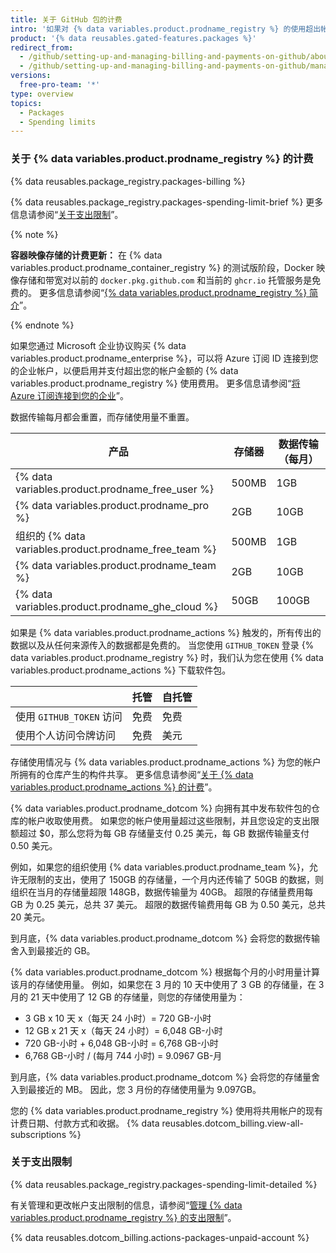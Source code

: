 ```yaml
---
title: 关于 GitHub 包的计费
intro: '如果对 {% data variables.product.prodname_registry %} 的使用超出帐户包含的存储容量或数据传输，您需要支付额外的使用费。'
product: '{% data reusables.gated-features.packages %}'
redirect_from:
  - /github/setting-up-and-managing-billing-and-payments-on-github/about-billing-for-github-packages
  - /github/setting-up-and-managing-billing-and-payments-on-github/managing-billing-for-github-packages/about-billing-for-github-packages
versions:
  free-pro-team: '*'
type: overview
topics:
  - Packages
  - Spending limits
---
```


### 关于 {% data variables.product.prodname_registry %} 的计费

{% data reusables.package_registry.packages-billing %}

{% data reusables.package_registry.packages-spending-limit-brief %} 更多信息请参阅“[关于支出限制](#about-spending-limits)”。

{% note %}

**容器映像存储的计费更新：** 在 {% data variables.product.prodname_container_registry %} 的测试版阶段，Docker 映像存储和带宽对以前的 `docker.pkg.github.com` 和当前的 `ghcr.io` 托管服务是免费的。 更多信息请参阅“[{% data variables.product.prodname_registry %} 简介](/packages/learn-github-packages/introduction-to-github-packages)”。

{% endnote %}

如果您通过 Microsoft 企业协议购买 {% data variables.product.prodname_enterprise %}，可以将 Azure 订阅 ID 连接到您的企业帐户，以便启用并支付超出您的帐户金额的 {% data variables.product.prodname_registry %} 使用费用。 更多信息请参阅“[将 Azure 订阅连接到您的企业](/github/setting-up-and-managing-your-enterprise/connecting-an-azure-subscription-to-your-enterprise)”。

数据传输每月都会重置，而存储使用量不重置。

| 产品                                                    | 存储器   | 数据传输（每月） |
| ----------------------------------------------------- | ----- | -------- |
| {% data variables.product.prodname_free_user %}     | 500MB | 1GB      |
| {% data variables.product.prodname_pro %}             | 2GB   | 10GB     |
| 组织的 {% data variables.product.prodname_free_team %} | 500MB | 1GB      |
| {% data variables.product.prodname_team %}            | 2GB   | 10GB     |
| {% data variables.product.prodname_ghe_cloud %}     | 50GB  | 100GB    |

如果是 {% data variables.product.prodname_actions %} 触发的，所有传出的数据以及从任何来源传入的数据都是免费的。 当您使用 `GITHUB_TOKEN` 登录 {% data variables.product.prodname_registry %} 时，我们认为您在使用 {% data variables.product.prodname_actions %} 下载软件包。

|                      | 托管 | 自托管 |
| -------------------- | -- | --- |
| 使用 `GITHUB_TOKEN` 访问 | 免费 | 免费  |
| 使用个人访问令牌访问           | 免费 | 美元  |

存储使用情况与 {% data variables.product.prodname_actions %} 为您的帐户所拥有的仓库产生的构件共享。 更多信息请参阅“[关于 {% data variables.product.prodname_actions %} 的计费](/billing/managing-billing-for-github-actions/about-billing-for-github-actions)”。

{% data variables.product.prodname_dotcom %} 向拥有其中发布软件包的仓库的帐户收取使用费。 如果您的帐户使用量超过这些限制，并且您设定的支出限额超过 $0，那么您将为每 GB 存储量支付 0.25 美元，每 GB 数据传输量支付 0.50 美元。

例如，如果您的组织使用 {% data variables.product.prodname_team %}，允许无限制的支出，使用了 150GB 的存储量，一个月内还传输了 50GB 的数据，则组织在当月的存储量超限 148GB，数据传输量为 40GB。 超限的存储量费用每 GB 为 0.25 美元，总共 37 美元。 超限的数据传输费用每 GB 为 0.50 美元，总共 20 美元。

到月底，{% data variables.product.prodname_dotcom %} 会将您的数据传输舍入到最接近的 GB。

{% data variables.product.prodname_dotcom %} 根据每个月的小时用量计算该月的存储使用量。 例如，如果您在 3 月的 10 天中使用了 3 GB 的存储量，在 3 月的 21 天中使用了 12 GB 的存储量，则您的存储使用量为：

- 3 GB x 10 天 x（每天 24 小时）= 720 GB-小时
- 12 GB x 21 天 x（每天 24 小时）= 6,048 GB-小时
- 720 GB-小时 + 6,048 GB-小时 = 6,768 GB-小时
- 6,768 GB-小时 / (每月 744 小时) = 9.0967 GB-月

到月底，{% data variables.product.prodname_dotcom %} 会将您的存储量舍入到最接近的 MB。 因此，您 3 月份的存储使用量为 9.097GB。

您的 {% data variables.product.prodname_registry %} 使用将共用帐户的现有计费日期、付款方式和收据。 {% data reusables.dotcom_billing.view-all-subscriptions %}

### 关于支出限制

{% data reusables.package_registry.packages-spending-limit-detailed %}

有关管理和更改帐户支出限制的信息，请参阅“[管理 {% data variables.product.prodname_registry %} 的支出限制](/billing/managing-billing-for-github-packages/managing-your-spending-limit-for-github-packages)”。

{% data reusables.dotcom_billing.actions-packages-unpaid-account %}
